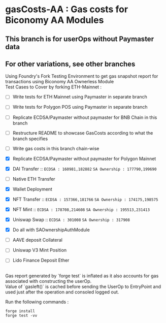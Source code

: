 # gasCosts-AA : Gas costs for Biconomy AA Modules

## This branch is for userOps without Paymaster data
## For other variations, see other branches

Using Foundry's Fork Testing Environment to get gas snapshot report for transactions using Biconomy AA Ownerless Module </br>
Test Cases to Cover by forking ETH-Mainnet : </br>
- [ ] Write tests for ETH Mainnet using Paymaster in separate branch
- [ ] Write tests for Polygon POS using Paymaster in separate branch
- [ ] Replicate ECDSA/Paymaster without paymaster for BNB Chain in this branch
- [ ] Restructure README to showcase GasCosts according to what the branch specifies
- [ ] Write gas costs in this branch chain-wise
- [X] Replicate ECDSA/Paymaster without paymaster for Polygon Mainnet
- [X] DAI Transfer :: `ECDSA : 160981,182882` `SA Ownership : 177790,199690`
- [ ] Native ETH Transfer
- [X] Wallet Deployment
- [X] NFT Transfer :: `ECDSA : 157366,181766` `SA Ownership : 174175,198575`
- [X] NFT Mint ::  `ECDSA : 178708,214608` `SA Ownership : 195513,231413`
- [X] Uniswap Swap :: `ECDSA : 301008` `SA Ownership : 317908`
- [X] Do all with SAOwnershipAuthModule
- [ ] AAVE deposit Collateral
- [ ] Uniswap V3 Mint Position
- [ ] Lido Finance Deposit Ether


</br>
Gas report generated by `forge test` is inflated as it also accounts for gas associated with constructing the userOp. </br>
Value of `gasleft()` is cached before sending the UserOp to EntryPoint and used just after the operation and consoled logged out. </br>

Run the following commands : </br>

```
forge install
forge test -vv
```
